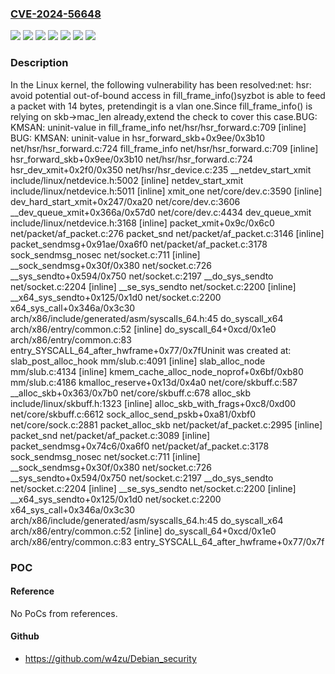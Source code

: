### [CVE-2024-56648](https://cve.mitre.org/cgi-bin/cvename.cgi?name=CVE-2024-56648)
![](https://img.shields.io/static/v1?label=Product&message=Linux&color=blue)
![](https://img.shields.io/static/v1?label=Version&message=&color=brightgreen)
![](https://img.shields.io/static/v1?label=Version&message=48b491a5cc74333c4a6a82fe21cea42c055a3b0b%20&color=brightgreen)
![](https://img.shields.io/static/v1?label=Version&message=4ffd1d4a6b306ff69cbe412d2c54d2dd349ff436%20&color=brightgreen)
![](https://img.shields.io/static/v1?label=Version&message=5.13%20&color=brightgreen)
![](https://img.shields.io/static/v1?label=Version&message=f6442ee08fe66c8e45c4f246531a2aaf4f17a7a7%20&color=brightgreen)
![](https://img.shields.io/static/v1?label=Vulnerability&message=n%2Fa&color=blue)

### Description

In the Linux kernel, the following vulnerability has been resolved:net: hsr: avoid potential out-of-bound access in fill_frame_info()syzbot is able to feed a packet with 14 bytes, pretendingit is a vlan one.Since fill_frame_info() is relying on skb->mac_len already,extend the check to cover this case.BUG: KMSAN: uninit-value in fill_frame_info net/hsr/hsr_forward.c:709 [inline] BUG: KMSAN: uninit-value in hsr_forward_skb+0x9ee/0x3b10 net/hsr/hsr_forward.c:724  fill_frame_info net/hsr/hsr_forward.c:709 [inline]  hsr_forward_skb+0x9ee/0x3b10 net/hsr/hsr_forward.c:724  hsr_dev_xmit+0x2f0/0x350 net/hsr/hsr_device.c:235  __netdev_start_xmit include/linux/netdevice.h:5002 [inline]  netdev_start_xmit include/linux/netdevice.h:5011 [inline]  xmit_one net/core/dev.c:3590 [inline]  dev_hard_start_xmit+0x247/0xa20 net/core/dev.c:3606  __dev_queue_xmit+0x366a/0x57d0 net/core/dev.c:4434  dev_queue_xmit include/linux/netdevice.h:3168 [inline]  packet_xmit+0x9c/0x6c0 net/packet/af_packet.c:276  packet_snd net/packet/af_packet.c:3146 [inline]  packet_sendmsg+0x91ae/0xa6f0 net/packet/af_packet.c:3178  sock_sendmsg_nosec net/socket.c:711 [inline]  __sock_sendmsg+0x30f/0x380 net/socket.c:726  __sys_sendto+0x594/0x750 net/socket.c:2197  __do_sys_sendto net/socket.c:2204 [inline]  __se_sys_sendto net/socket.c:2200 [inline]  __x64_sys_sendto+0x125/0x1d0 net/socket.c:2200  x64_sys_call+0x346a/0x3c30 arch/x86/include/generated/asm/syscalls_64.h:45  do_syscall_x64 arch/x86/entry/common.c:52 [inline]  do_syscall_64+0xcd/0x1e0 arch/x86/entry/common.c:83 entry_SYSCALL_64_after_hwframe+0x77/0x7fUninit was created at:  slab_post_alloc_hook mm/slub.c:4091 [inline]  slab_alloc_node mm/slub.c:4134 [inline]  kmem_cache_alloc_node_noprof+0x6bf/0xb80 mm/slub.c:4186  kmalloc_reserve+0x13d/0x4a0 net/core/skbuff.c:587  __alloc_skb+0x363/0x7b0 net/core/skbuff.c:678  alloc_skb include/linux/skbuff.h:1323 [inline]  alloc_skb_with_frags+0xc8/0xd00 net/core/skbuff.c:6612  sock_alloc_send_pskb+0xa81/0xbf0 net/core/sock.c:2881  packet_alloc_skb net/packet/af_packet.c:2995 [inline]  packet_snd net/packet/af_packet.c:3089 [inline]  packet_sendmsg+0x74c6/0xa6f0 net/packet/af_packet.c:3178  sock_sendmsg_nosec net/socket.c:711 [inline]  __sock_sendmsg+0x30f/0x380 net/socket.c:726  __sys_sendto+0x594/0x750 net/socket.c:2197  __do_sys_sendto net/socket.c:2204 [inline]  __se_sys_sendto net/socket.c:2200 [inline]  __x64_sys_sendto+0x125/0x1d0 net/socket.c:2200  x64_sys_call+0x346a/0x3c30 arch/x86/include/generated/asm/syscalls_64.h:45  do_syscall_x64 arch/x86/entry/common.c:52 [inline]  do_syscall_64+0xcd/0x1e0 arch/x86/entry/common.c:83 entry_SYSCALL_64_after_hwframe+0x77/0x7f

### POC

#### Reference
No PoCs from references.

#### Github
- https://github.com/w4zu/Debian_security

